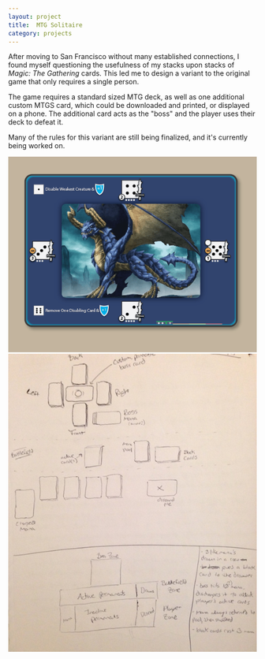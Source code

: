 ```yaml
---
layout: project
title:  MTG Solitaire
category: projects
---
```


After moving to San Francisco without many established connections, I found myself questioning the usefulness of my stacks upon stacks of _Magic: The Gathering_ cards. This led me to design a variant to the original game that only requires a single person.

The game requires a standard sized MTG deck, as well as one additional custom MTGS card, which could be downloaded and printed, or displayed on a phone. The additional card acts as the "boss" and the player uses their deck to defeat it.

Many of the rules for this variant are still being finalized, and it's currently being worked on.

![MTG 01](/img/mtg_image01.png)
![MTG 02](/img/mtg_image02.jpg)